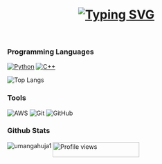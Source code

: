 <h1 align = "center">
<a href="https://git.io/typing-svg"><img src="https://readme-typing-svg.herokuapp.com?font=Fira+Code&size=60&duration=1500&pause=600&color=000000&background=FFFFFF&center=true&vCenter=true&multiline=true&width=1920&height=384&lines=Hello,+World!+...+get+it?;My+name+is+Sydney+Kuhn%2C;3rd+year+computer+engineering+student+at+Carleton+University" alt="Typing SVG" /></a>
</h1>
<br>

### Programming Languages
<p>
  <a href="https://github.com/search?q=user%3Asydneykuhn+language%3Apython"><img alt="Python" src="https://img.shields.io/badge/Python-14354C.svg?logo=python&logoColor=white"></a>
  <a href="https://github.com/search?q=user%3Asydneykuhn+language%3Acpp"><img alt="C++" src="https://custom-icon-badges.herokuapp.com/badge/C++-9C033A.svg?logo=cpp2&logoColor=white"></a>
 
![Top Langs](https://github-readme-stats.vercel.app/api/top-langs/?username=sydneykuhn&layout=compact)
  
### Tools
  ![AWS](https://img.shields.io/badge/AWS-%23FF9900.svg?style=for-the-badge&logo=amazon-aws&logoColor=white)
  ![Git](https://img.shields.io/badge/git-%23F05033.svg?style=for-the-badge&logo=git&logoColor=white)
  ![GitHub](https://img.shields.io/badge/github-%23121011.svg?style=for-the-badge&logo=github&logoColor=white)

### Github Stats
<p><img align="left" src="https://github-readme-stats.vercel.app/api?username=sydneykuhn&rank_icon=github&show_icons=true&theme=swift&include_all_commits=true" alt="umangahuja1" /></p>

<p align="left">
  <img src="https://komarev.com/ghpvc/?username=sydneykuhn&color=blue&style=flat-square&label=Profile+Views" alt="Profile views" width="200" height="35">
</p>
